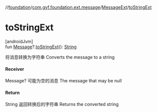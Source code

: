 //[foundation](../../../index.md)/[com.gyf.foundation.ext.message](../index.md)/[MessageExt](index.md)/[toStringExt](to-string-ext.md)

# toStringExt

[androidJvm]\
fun [Message](https://developer.android.com/reference/kotlin/android/os/Message.html)?.[toStringExt](to-string-ext.md)(): [String](https://kotlinlang.org/api/core/kotlin-stdlib/kotlin/-string/index.html)

将消息转换为字符串 Converts the message to a string

#### Receiver

Message? 可能为空的消息     The message that may be null

#### Return

String 返回转换后的字符串     Returns the converted string